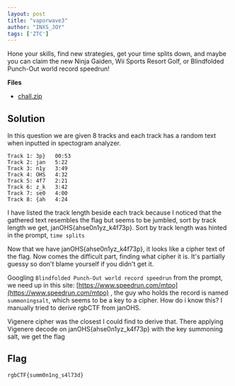 ```yaml
---
layout: post
title: "vaporwave3"
author: "INXS_JOY"
tags: ['ZTC']
---
```


Hone your skills, find new strategies, get your time splits down, and maybe you can claim the new Ninja Gaiden, Wii Sports Resort Golf, or Blindfolded Punch-Out world record speedrun!

**Files**
- [chall.zip]({{site.baseurl}}/assets/vaporwave3/chall.zip)

## Solution
In this question we are given 8 tracks and each track has a random text when inputted in spectogram analyzer.
```
Track 1: 3p}   00:53 
Track 2: jan   5:22 
Track 3: n1y   3:49 
Track 4: OHS   4:32 
Track 5: 4f7   2:21 
Track 6: z_k   3:42 
Track 7: se0   4:00 
Track 8: {ah   4:24
```
I have listed the track length beside each track because I noticed that the gathered text resembles the flag but seems to be jumbled, sort by track length we get, janOHS{ahse0n1yz_k4f73p}. 
Sort by track length was hinted in the prompt, ```time splits``` 

Now that we have janOHS{ahse0n1yz_k4f73p}, it looks like a cipher text of the flag. Now comes the difficult part, finding what cipher it is. It's partially guessy so don't blame yourself if you didn't get it. 

Googling ```Blindfolded Punch-Out world record speedrun``` from the prompt, we need up in this site: [https://www.speedrun.com/mtpo](https://www.speedrun.com/mtpo) , the guy who holds the record is named ```summoningsalt```, which seems to be a key to a cipher. How do i know this? I manually tried to derive rgbCTF from janOHS. 

Vigenere cipher was the closest I could find to derive that. There applying Vigenere decode on janOHS{ahse0n1yz_k4f73p} with the key summoning salt, we get the flag 

## Flag
```
rgbCTF{summ0n1ng_s4l73d}
```
